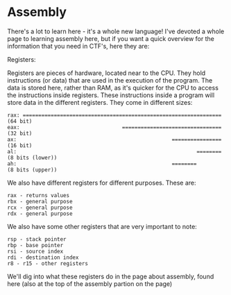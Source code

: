 # Assembly

There's a lot to learn here - it's a whole new language!  I've devoted a whole page to learning assembly here, but if you want a quick overview for the information that you need in CTF's, here they are:

Registers:

Registers are pieces of hardware, located near to the CPU. They hold instructions (or data) that are used in the execution of the program. The data is stored here, rather than RAM, as it's quicker for the CPU to access the instructions inside registers.
These instructions inside a program will store data in the different registers. They come in different sizes:
```
rax: ================================================================ (64 bit)
eax:                                 ================================ (32 bit)
ax:                                                  ================ (16 bit)
al:                                                          ======== (8 bits (lower))
ah:                                                  ========         (8 bits (upper))
```
We also have different registers for different purposes. These are:
```
rax - returns values
rbx - general purpose
rcx - general purpose
rdx - general purpose
```
We also have some other registers that are very important to note:
```
rsp - stack pointer
rbp - base pointer
rsi - source index
rdi - destination index
r8 - r15 - other registers
```
We'll dig into what these registers do in the page about assembly, found here (also at the top of the assembly partion on the page)
